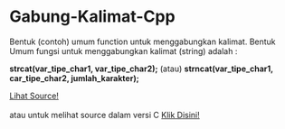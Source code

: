 # Gabung-Kalimat-Cpp
Bentuk (contoh) umum function untuk menggabungkan kalimat.
Bentuk Umum fungsi untuk menggabungkan kalimat (string) adalah :

<b>strcat(var_tipe_char1, var_tipe_char2);</b>
(atau) 
<b>strncat(var_tipe_char1, car_tipe_char2, jumlah_karakter);</b>

<a href="https://github.com/RizkyKhapidsyah/Gabung-Kalimat-Cpp/blob/master/Source.cpp" target="blank">Lihat Source!</a>
<br><br>
atau untuk melihat source dalam versi C <a href="https://github.com/RizkyKhapidsyah/Gabung-Kalimat-C/blob/master/Source.c" target="Blank"> Klik Disini! </a>
